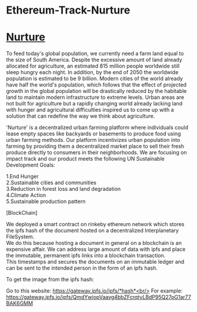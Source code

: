 # Ethereum-Track-Nurture

# [Nurture](https://drive.google.com/drive/folders/1ZA0QghhLqIJH2E83y-Zex0YEJH0b7IjZ?usp=sharing)


To feed today's global population, we currently need a farm land equal to the size of South America. Despite the excessive amount of land already allocated for agriculture, an estimated 815 million people worldwide still sleep hungry each night. In addition, by the end of 2050 the worldwide population is estimated to be 9 billion. Modern cities of the world already have half the world's population, which follows that the effect of projected growth in the global population will be drastically reduced by the habitable land to maintain modern infrastructure to extreme levels. Urban areas are not built for agriculture but a rapidly changing world already lacking land with hunger and agricultural difficulties inspired us to come up with a solution that can redefine the way we think about agriculture.

'Nurture' is a decentralized urban farming platform where individuals could lease empty spaces like backyards or basements to produce food using urban farming methods. Our platform incentivizes urban population into farming by providing them a decentralized market place to sell their fresh produce directly to consumers in their neighborhoods. We are focusing on impact track and our product meets the following UN Sustainable Development Goals:

1.End Hunger\
2.Sustainable cities and communities\
3.Reduction in forest loss and land degradation\
4.Climate Action\
5.Sustainable production pattern

[BlockChain]

We deployed a smart contract on rinkeby ethereum network which stores the ipfs hash of the document hosted on a decentralized Interplanetary FileSystem.\
We do this because hosting a document in general on a blockchain is an expensive affair. We can address large amount of data with ipfs and place the immutable, permanent ipfs links into a blockchain transaction.\
This timestamps and secures the documents on an immutable ledger and can be sent to the intended person in the form of an ipfs hash.

To get the image from the ipfs hash:

Go to this website: https://gateway.ipfs.io/ipfs/*hash*<br/>
For example: https://gateway.ipfs.io/ipfs/QmdYwiopVaavg4bbZFcrqtyLBdP95Q27pG1ar77BAK6GMM

